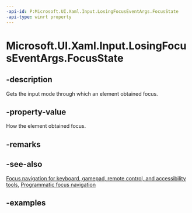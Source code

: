 ```yaml
---
-api-id: P:Microsoft.UI.Xaml.Input.LosingFocusEventArgs.FocusState
-api-type: winrt property
---
```


<!-- Property syntax.
public FocusState FocusState { get; }
-->

# Microsoft.UI.Xaml.Input.LosingFocusEventArgs.FocusState

## -description
Gets the input mode through which an element obtained focus.

## -property-value
How the element obtained focus.

## -remarks

## -see-also
[Focus navigation for keyboard, gamepad, remote control, and accessibility tools](/windows/apps/design/input/focus-navigation), [Programmatic focus navigation](/windows/apps/design/input/focus-navigation-programmatic)

## -examples

